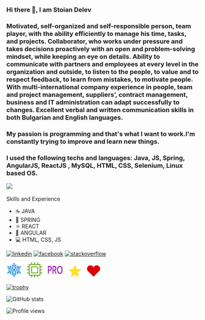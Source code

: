### Hi there 👋, I am Stoian Delev

### Motivated, self-organized and self-responsible person, team player, with the ability efficiently to manage his time, tasks, and projects. Collaborator, who works under pressure and takes decisions proactively with an open and problem-solving mindset, while keeping an eye on details. Ability to communicate with partners and employees at every level in the organization and outside, to listen to the people, to value and to respect feedback, to learn from mistakes, to motivate people. With multi-international company experience in people, team and project management, suppliers’, contract management, business and IT administration can adapt successfully to changes. Excellent verbal and written communication skills in both Bulgarian and English languages.

### My passion is programming and that's what I want to work.I'm constantly trying to improve and learn new things.

### I used the following techs and languages: Java, JS, Spring, AngularJS, ReactJS , MySQL, HTML, CSS, Selenium, Linux based OS.

<div>
  <img height="160" src="https://github-readme-stats.vercel.app/api/top-langs/?username=stoiandelev&layout=compact" />
</div>

 Skills and Experience
* ☕️ JAVA
* 🌿 SPRING
* ⚛ REACT
* 🍃 ANGULAR
* 💻 HTML, CSS, JS



[<img src='https://cdn.jsdelivr.net/npm/simple-icons@3.0.1/icons/linkedin.svg' alt='linkedin' height='40'>](https://www.linkedin.com/in/stoyan-delev/)  [<img src='https://cdn.jsdelivr.net/npm/simple-icons@3.0.1/icons/facebook.svg' alt='facebook' height='40'>](https://www.facebook.com/stoian.delev.9)  [<img src='https://cdn.jsdelivr.net/npm/simple-icons@3.0.1/icons/stackoverflow.svg' alt='stackoverflow' height='40'>](https://stackoverflow.com/users/14215539/stoian-delev)  

<a href='https://archiveprogram.github.com/'><img src='https://raw.githubusercontent.com/acervenky/animated-github-badges/master/assets/acbadge.gif' width='40' height='40'></a> <a href='https://docs.github.com/en/developers'><img src='https://raw.githubusercontent.com/acervenky/animated-github-badges/master/assets/devbadge.gif' width='40' height='40'></a> <a href='https://github.com/pricing'><img src='https://raw.githubusercontent.com/acervenky/animated-github-badges/master/assets/pro.gif' width='40' height='40'></a> <a href='https://stars.github.com/'><img src='https://raw.githubusercontent.com/acervenky/animated-github-badges/master/assets/starbadge.gif' width='35' height='35'></a> <a href='https://docs.github.com/en/github/supporting-the-open-source-community-with-github-sponsors'><img src='https://raw.githubusercontent.com/acervenky/animated-github-badges/master/assets/sponsorbadge.gif' width='35' height='35'></a> 

[![trophy](https://github-profile-trophy.vercel.app/?username=stoiandelev)](https://github.com/ryo-ma/github-profile-trophy)

![GitHub stats](https://github-readme-stats.vercel.app/api?username=stoiandelev&show_icons=true)  

![Profile views](https://gpvc.arturio.dev/stoiandelev)  

